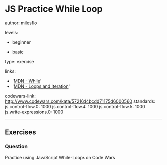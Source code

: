 # JS Practice While Loop
author: milesflo

levels:

  - beginner

  - basic

type: exercise

links:

  - '[MDN - While](https://developer.mozilla.org/en-US/docs/Web/JavaScript/Reference/Statements/while)'
  - '[MDN - Loops and Iteration](https://developer.mozilla.org/en-US/docs/Web/JavaScript/Guide/Loops_and_iteration)'

codewars-link: http://www.codewars.com/kata/57216d4bcdd71175d6000560
standards:
  js.control-flow.0: 1000
  js.control-flow.4: 1000
  js.control-flow.5: 1000
  js.write-expressions.0: 1000

---
## Exercises
### Question
Practice using JavaScript While-Loops on Code Wars
